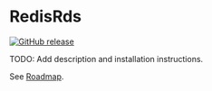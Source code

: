 # RedisRds

[![GitHub release](https://img.shields.io/badge/release-0.0.3-blue.png)](https://github.com/barcoo/RedisRds/releases/tag/0.0.3)

TODO: Add description and installation instructions.

See [Roadmap](doc/ROADMAP.md).
